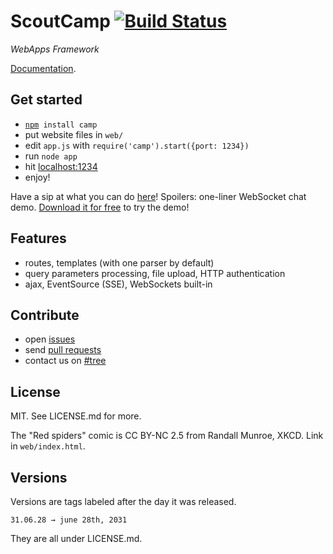 # ScoutCamp [![Build Status](https://img.shields.io/travis/espadrine/sc.svg)](https://travis-ci.org/espadrine/sc)

*WebApps Framework*

[Documentation](https://github.com/espadrine/sc/tree/master/doc/Readme.md).

## Get started

- <code>[npm](http://nodejs.org) install camp</code>
- put website files in `web/`
- edit `app.js` with `require('camp').start({port: 1234})`
- run `node app`
- hit [localhost:1234](http://[::0]:1234)
- enjoy!

Have a sip at what you can do [here](https://github.com/espadrine/sc/blob/master/app.js)!
Spoilers: one-liner WebSocket chat demo.
[Download it for free](https://github.com/espadrine/sc/zipball/master) to try
the demo!

## Features

- routes, templates (with one parser by default)
- query parameters processing, file upload, HTTP authentication
- ajax, EventSource (SSE), WebSockets built-in

## Contribute

- open [issues](https://github.com/espadrine/sc/issues)
- send [pull requests](http://help.github.com/send-pull-requests/)
- contact us on [#tree](irc://irc.freenode.net/#tree)

## License

MIT. See LICENSE.md for more.

The "Red spiders" comic is CC BY-NC 2.5 from Randall Munroe, XKCD.
Link in `web/index.html`.

## Versions

Versions are tags labeled after the day it was released.

    31.06.28 → june 28th, 2031

They are all under LICENSE.md.
